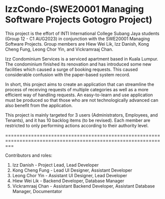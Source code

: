 # IzzCondo-(SWE20001 Managing Software Projects Gotogro Project) 

This project is the effort of INTI International College Subang Jaya students (Group 12 - C1 AUG2023) in conjunction with the SWE20001 Managing Software Projects. Group members are Hiew Wei Lik, Izz Danish, Kong Cheng Fung, Leong Chor Yin, and Vickramraaj Chan.

Izz Condominium Services is a serviced apartment based in Kuala Lumpur. The condominium finished its renovation and has introduced some new facilities which caused a surge of booking requests. This caused considerable confusion with the paper-based system record.

In short, this project aims to create an application that can streamline the process of receiving requests of multiple categories as well as a more efficient way of handling requests. An easy-to-learn and use application must be produced so that those who are not technologically advanced can also benefit from the application.

This project is mainly targeted for 3 users (Administrators, Employees, and Tenants), and it has 10 backlog items (to be revised). Each member are restricted to only performing actions according to their authority level.

===============================================================================================================

Contributors and roles:
1. Izz Danish - Project Lead, Lead Developer
2. Kong Cheng Fung - Lead UI Designer, Assistant Developer
3. Leong Chor Yin - Assistant UI Designer, Lead Developer
4. Hiew Wei Lik - Backend Developer, Database Manager
5. Vickramraaj Chan - Assistant Backend Developer, Assistant Database Manager, Documentator
